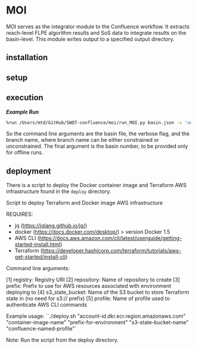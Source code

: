 # MOI

MOI serves as the integrator module to the Confluence workflow. It extracts reach-level FLPE algorithm results and SoS data to integrate results on the basin-level. This module writes output to a specified output directory.

## installation

## setup

## execution

***Example Run***

```bash
%run /Users/mtd/GitHub/SWOT-confluence/moi/run_MOI.py basin.json -v 'unconstrained' 0 
```

So the command line arguments are the basin file, the verbose flag, and the branch name, where branch name can be either constrained or unconstrained. The final argument is the basin number, to be provided only for offline runs.

## deployment

There is a script to deploy the Docker container image and Terraform AWS infrastructure found in the `deploy` directory.

Script to deploy Terraform and Docker image AWS infrastructure

REQUIRES:

- jq (<https://jqlang.github.io/jq/>)
- docker (<https://docs.docker.com/desktop/>) > version Docker 1.5
- AWS CLI (<https://docs.aws.amazon.com/cli/latest/userguide/getting-started-install.html>)
- Terraform (<https://developer.hashicorp.com/terraform/tutorials/aws-get-started/install-cli>)

Command line arguments:

[1] registry: Registry URI
[2] repository: Name of repository to create
[3] prefix: Prefix to use for AWS resources associated with environment deploying to
[4] s3_state_bucket: Name of the S3 bucket to store Terraform state in (no need for s3:// prefix)
[5] profile: Name of profile used to authenticate AWS CLI commands

Example usage: ``./deploy.sh "account-id.dkr.ecr.region.amazonaws.com" "container-image-name" "prefix-for-environment" "s3-state-bucket-name" "confluence-named-profile"`

Note: Run the script from the deploy directory.
